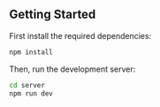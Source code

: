 ## Getting Started

First install the required dependencies:

```bash
npm install
```

Then, run the development server:

```bash
cd server
npm run dev
```
